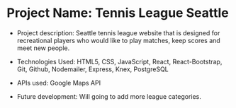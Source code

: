 # Project Name: Tennis League Seattle
####
* Project description: Seattle tennis league website that is designed for recreational players who would like to play matches, keep scores and meet new people.

* Technologies Used: HTML5, CSS, JavaScript, React, React-Bootstrap, Git, Github, Nodemailer, Express, Knex, PostgreSQL

* APIs used: Google Maps API

* Future development: Will going to add more league categories.
